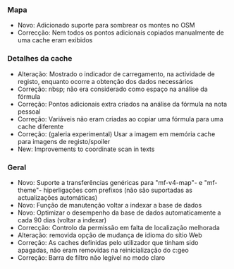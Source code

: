 
### Mapa
- Novo: Adicionado suporte para sombrear os montes no OSM
- Correcção: Nem todos os pontos adicionais copiados manualmente de uma cache eram exibidos

### Detalhes da cache
- Alteração: Mostrado o indicador de carregamento, na actividade de registo, enquanto ocorre a obtenção dos dados necessários
- Correção: nbsp; não era considerado como espaço na análise da fórmula
- Correção: Pontos adicionais extra criados na análise da fórmula na nota pessoal
- Correção: Variáveis não eram criadas ao copiar uma fórmula para uma cache diferente
- Correção: (galeria experimental) Usar a imagem em memória cache para imagens de registo/spoiler
- New: Improvements to coordinate scan in texts

### Geral
- Novo: Suporte a transferências genéricas para "mf-v4-map"- e "mf-theme"- hiperligações com prefixos (não são suportadas as actualizações automáticas)
- Novo: Função de manutenção voltar a indexar a base de dados
- Novo: Optimizar o desempenho da base de dados automaticamente a cada 90 dias (voltar a indexar)
- Correcção: Controlo da permissão em falta de localização melhorada
- Alteração: removida opção de mudança de idioma do sítio Web
- Correção: As caches definidas pelo utilizador que tinham sido apagadas, não eram removidas na reinicialização do c:geo
- Correção: Barra de filtro não legível no modo claro
